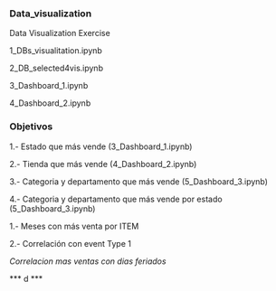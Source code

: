 ### Data_visualization
Data Visualization Exercise

1_DBs_visualitation.ipynb

2_DB_selected4vis.ipynb

3_Dashboard_1.ipynb

4_Dashboard_2.ipynb


### Objetivos

1.- Estado que más vende (3_Dashboard_1.ipynb)

2.- Tienda que más vende (4_Dashboard_2.ipynb)

3.- Categoria y departamento que más vende (5_Dashboard_3.ipynb)

4.- Categoria y departamento que más vende por estado (5_Dashboard_3.ipynb)


1.- Meses con más venta por ITEM

2.- Correlación con event Type 1

*Correlacion mas ventas con dias feriados*

*** d ***
